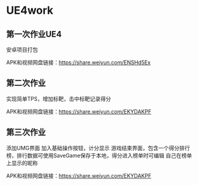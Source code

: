 # UE4work

## 第一次作业UE4

安卓项目打包


APK和视频网盘链接：https://share.weiyun.com/ENSHd5Ex



## 第二次作业

实现简单TPS，增加标靶，击中标靶记录得分

APK和视频网盘链接：https://share.weiyun.com/EKYDAKPF



## 第三次作业

添加UMG界面
加入基础操作按钮，计分显示
游戏结束界面，包含一个得分排行榜，排行数据可使用SaveGame保存于本地，得分进入榜单时可编辑
自己在榜单上显示的昵称

APK和视频网盘链接：https://share.weiyun.com/EKYDAKPF
